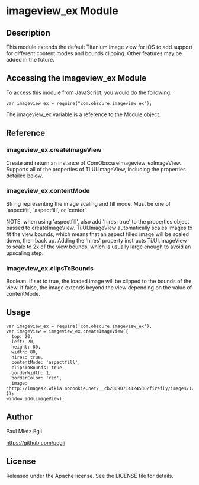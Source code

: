 # imageview_ex Module

## Description

This module extends the default Titanium image view for iOS to add support
for different content modes and bounds clipping.  Other features may be added
in the future.

## Accessing the imageview_ex Module

To access this module from JavaScript, you would do the following:

	var imageview_ex = require("com.obscure.imageview_ex");

The imageview_ex variable is a reference to the Module object.	

## Reference

### imageview_ex.createImageView

Create and return an instance of ComObscureImageview_exImageView.  Supports
all of the properties of Ti.UI.ImageView, including the properties detailed
below.

### imageview_ex.contentMode

String representing the image scaling and fill mode.  Must be one of
'aspectfit', 'aspectfill', or 'center'.

NOTE: when using 'aspectfill', also add 'hires: true' to the properties object
passed to createImageView.  Ti.UI.ImageView automatically scales images to fit
the view bounds, which means that an aspect filled image will be scaled down, then
back up.  Adding the 'hires' property instructs Ti.UI.ImageView to scale to 2x
of the view bounds, which is usually large enough to avoid an upscaling step.

### imageview_ex.clipsToBounds

Boolean.  If set to true, the loaded image will be clipped to the bounds of
the view.  If false, the image extends beyond the view depending on the 
value of contentMode.


## Usage

    var imageview_ex = require('com.obscure.imageview_ex');
    var imageView = imageview_ex.createImageView({
      top: 20,
      left: 20,
      height: 80,
      width: 80,
      hires: true,
      contentMode: 'aspectfill',
      clipsToBounds: true,
      borderWidth: 1,
      borderColor: 'red',
      image: 'http://images2.wikia.nocookie.net/__cb20090714124530/firefly/images/1/11/Firefly_class_ship.jpg'
    });
    window.add(imageView);
  

## Author

Paul Mietz Egli

https://github.com/pegli

## License

Released under the Apache license.  See the LICENSE file for details.
